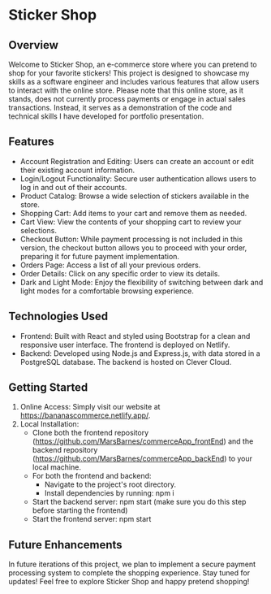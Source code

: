 # Sticker Shop

## Overview 
Welcome to Sticker Shop, an e-commerce store where you can pretend to shop for your favorite stickers! This project is designed to showcase my skills as a software engineer and includes various features that allow users to interact with the online store. Please note that this online store, as it stands, does not currently process payments or engage in actual sales transactions. Instead, it serves as a demonstration of the code and technical skills I have developed for portfolio presentation.

## Features
- Account Registration and Editing: Users can create an account or edit their existing account information.
- Login/Logout Functionality: Secure user authentication allows users to log in and out of their accounts.
- Product Catalog: Browse a wide selection of stickers available in the store.
- Shopping Cart: Add items to your cart and remove them as needed.
- Cart View: View the contents of your shopping cart to review your selections.
- Checkout Button: While payment processing is not included in this version, the checkout button allows you to proceed with your order, preparing it for future payment implementation.
- Orders Page: Access a list of all your previous orders.
- Order Details: Click on any specific order to view its details.
- Dark and Light Mode: Enjoy the flexibility of switching between dark and light modes for a comfortable browsing experience.

## Technologies Used
- Frontend: Built with React and styled using Bootstrap for a clean and responsive user interface. The frontend is deployed on Netlify.
- Backend: Developed using Node.js and Express.js, with data stored in a PostgreSQL database. The backend is hosted on Clever Cloud.

## Getting Started
1. Online Access: Simply visit our website at https://bananascommerce.netlify.app/.
2. Local Installation:
    - Clone both the frontend repository (https://github.com/MarsBarnes/commerceApp_frontEnd) and the backend repository (https://github.com/MarsBarnes/commerceApp_backEnd) to your local machine.
    - For both the frontend and backend:
        - Navigate to the project's root directory.
        - Install dependencies by running: npm i
    - Start the backend server: npm start (make sure you do this step before starting the frontend)
    - Start the frontend server: npm start

## Future Enhancements
In future iterations of this project, we plan to implement a secure payment processing system to complete the shopping experience. Stay tuned for updates! Feel free to explore Sticker Shop and happy pretend shopping! 